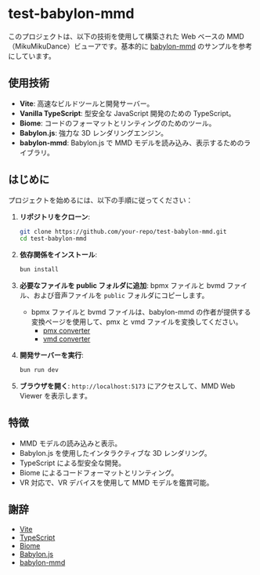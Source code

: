 # test-babylon-mmd

このプロジェクトは、以下の技術を使用して構築された Web ベースの MMD（MikuMikuDance）ビューアです。基本的に [babylon-mmd](https://github.com/your-repo/babylon-mmd) のサンプルを参考にしています。

## 使用技術

- **Vite**: 高速なビルドツールと開発サーバー。
- **Vanilla TypeScript**: 型安全な JavaScript 開発のための TypeScript。
- **Biome**: コードのフォーマットとリンティングのためのツール。
- **Babylon.js**: 強力な 3D レンダリングエンジン。
- **babylon-mmd**: Babylon.js で MMD モデルを読み込み、表示するためのライブラリ。

## はじめに

プロジェクトを始めるには、以下の手順に従ってください：

1. **リポジトリをクローン**:

   ```sh
   git clone https://github.com/your-repo/test-babylon-mmd.git
   cd test-babylon-mmd
   ```

2. **依存関係をインストール**:

   ```sh
   bun install
   ```

3. **必要なファイルを public フォルダに追加**:
   bpmx ファイルと bvmd ファイル、および音声ファイルを `public` フォルダにコピーします。

   - bpmx ファイルと bvmd ファイルは、babylon-mmd の作者が提供する変換ページを使用して、pmx と vmd ファイルを変換してください。
     - [pmx converter](https://noname0310.github.io/babylon-mmd/pmx_converter)
     - [vmd converter](https://noname0310.github.io/babylon-mmd/vmd_converter)

4. **開発サーバーを実行**:

   ```sh
   bun run dev
   ```

5. **ブラウザを開く**: `http://localhost:5173` にアクセスして、MMD Web Viewer を表示します。

## 特徴

- MMD モデルの読み込みと表示。
- Babylon.js を使用したインタラクティブな 3D レンダリング。
- TypeScript による型安全な開発。
- Biome によるコードフォーマットとリンティング。
- VR 対応で、VR デバイスを使用して MMD モデルを鑑賞可能。

## 謝辞

- [Vite](https://vitejs.dev/)
- [TypeScript](https://www.typescriptlang.org/)
- [Biome](https://biomejs.com/)
- [Babylon.js](https://www.babylonjs.com/)
- [babylon-mmd](https://github.com/your-repo/babylon-mmd)
